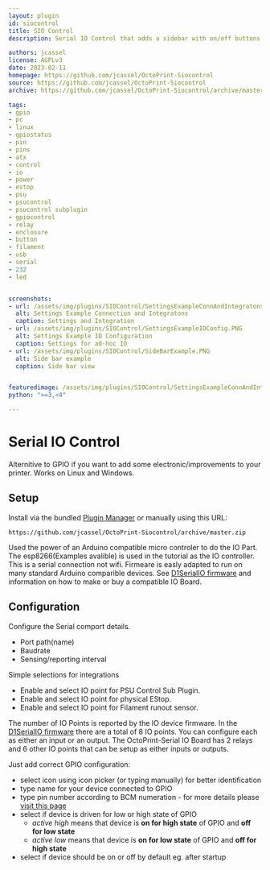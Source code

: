 ```yaml
---
layout: plugin
id: siocontrol
title: SIO Control
description: Serial IO Control that adds a sidebar with on/off buttons for controling outputs and monitoring of Inputs. Is a Subplugin for integration with PSU control, incorperates EStop and simple Filament runout as physical inputs. Alteritive if you are not using a Raspberry Pie or other device that can take advantage of GPIO. Requires a Microcotroler as the IO. See details below. 

authors: jcassel
license: AGPLv3
date: 2023-02-11
homepage: https://github.com/jcassel/OctoPrint-Siocontrol
source: https://github.com/jcassel/OctoPrint-Siocontrol
archive: https://github.com/jcassel/OctoPrint-Siocontrol/archive/master.zip

tags:
- gpio
- pc
- linux
- gpiostatus
- pin
- pins
- atx
- control
- io
- power
- estop
- psu
- psucontrol
- psucontrol subplugin
- gpiocontrol
- relay
- enclosure
- button
- filament
- usb
- serial
- 232
- led


screenshots:
- url: /assets/img/plugins/SIOControl/SettingsExampleConnAndIntegratons.PNG
  alt: Settings Example Connection and Integratons
  caption: Settings and Integration
- url: /assets/img/plugins/SIOControl/SettingsExampleIOConfig.PNG
  alt: Settings Example IO Configuration
  caption: Settings for ad-hoc IO
- url: /assets/img/plugins/SIOControl/SideBarExample.PNG
  alt: Side bar example
  caption: Side bar view


featuredimage: /assets/img/plugins/SIOControl/SettingsExampleConnAndIntegratons.PNG
python: ">=3,<4"

---
```

# Serial IO Control
Alternitive to GPIO if you want to add some electronic/improvements to your printer. Works on Linux and Windows. 

## Setup

Install via the bundled [Plugin Manager](https://docs.octoprint.org/en/master/bundledplugins/pluginmanager.html)
or manually using this URL:

    https://github.com/jcassel/OctoPrint-Siocontrol/archive/master.zip

Used the power of an Arduino compatible micro controler to do the IO Part. 
The esp8266(Examples avalible) is used in the tutorial as the IO controller. This is a serial connection not wifi. Firmeare is easly adapted to run on many standard Arduino comparible devices. See [D1SerialIO firmware](https://github.com/jcassel/D1SerialIO) and information on how to make or buy a compatible IO Board. 

## Configuration
Configure the Serial comport details. 
- Port path(name)
- Baudrate  
- Sensing/reporting interval

Simple selections for integrations
- Enable and select IO point for PSU Control Sub Plugin.
- Enable and select IO point for physical EStop.
- Enable and select IO point for Filament runout sensor.

The number of IO Points is reported by the IO device firmware. In the [D1SerialIO firmware](https://github.com/jcassel/D1SerialIO) there are a total of 8 IO points.
You can configure each as either an input or an output. The OctoPrint-Serial IO Board has 2 relays and 6 other IO points that can be setup as either inputs or outputs. 

Just add correct GPIO configuration:
- select icon using icon picker (or typing manually) for better identification
- type name for your device connected to GPIO
- type pin number according to BCM numeration - for more details please [visit this page](https://pinout.xyz/)
- select if device is driven for low or high state of GPIO
    - _active high_ means that device is **on for high state** of GPIO and **off for low state**
    - _active low_ means that device is **on for low state** of GPIO and **off for high state**
- select if device should be on or off by default eg. after startup


